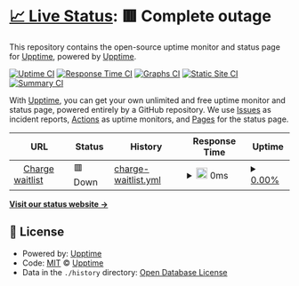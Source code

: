 # [📈 Live Status](https://upptime.github.io/upptime): <!--live status--> **🟥 Complete outage**

This repository contains the open-source uptime monitor and status page for [Upptime](https://upptime.js.org), powered by [Upptime](https://github.com/upptime/upptime).

[![Uptime CI](https://github.com/Charge/charge-status/workflows/Uptime%20CI/badge.svg)](https://github.com/Charge/charge-status/actions?query=workflow%3A%22Uptime+CI%22)
[![Response Time CI](https://github.com/Charge/charge-status/workflows/Response%20Time%20CI/badge.svg)](https://github.com/Charge/charge-status/actions?query=workflow%3A%22Response+Time+CI%22)
[![Graphs CI](https://github.com/Charge/charge-status/workflows/Graphs%20CI/badge.svg)](https://github.com/Charge/charge-status/actions?query=workflow%3A%22Graphs+CI%22)
[![Static Site CI](https://github.com/Charge/charge-status/workflows/Static%20Site%20CI/badge.svg)](https://github.com/Charge/charge-status/actions?query=workflow%3A%22Static+Site+CI%22)
[![Summary CI](https://github.com/Charge/charge-status/workflows/Summary%20CI/badge.svg)](https://github.com/Charge/charge-status/actions?query=workflow%3A%22Summary+CI%22)

With [Upptime](https://upptime.js.org), you can get your own unlimited and free uptime monitor and status page, powered entirely by a GitHub repository. We use [Issues](https://github.com/upptime/upptime/issues) as incident reports, [Actions](https://github.com/Charge/charge-status/actions) as uptime monitors, and [Pages](https://upptime.github.io/upptime) for the status page.

<!--start: status pages-->
<!-- This summary is generated by Upptime (https://github.com/upptime/upptime) -->
<!-- Do not edit this manually, your changes will be overwritten -->
<!-- prettier-ignore -->
| URL | Status | History | Response Time | Uptime |
| --- | ------ | ------- | ------------- | ------ |
| <img alt="" src="https://icons.duckduckgo.com/ip3/www.usecharge.co.ico" height="13"> [Charge waitlist](https://www.usecharge.co/) | 🟥 Down | [charge-waitlist.yml](https://github.com/requr-hq/charge-status/commits/HEAD/history/charge-waitlist.yml) | <details><summary><img alt="Response time graph" src="./graphs/charge-waitlist/response-time-week.png" height="20"> 0ms</summary><br><a href="https://status.usecharge.co/history/charge-waitlist"><img alt="Response time 164" src="https://img.shields.io/endpoint?url=https%3A%2F%2Fraw.githubusercontent.com%2Frequr-hq%2Fcharge-status%2FHEAD%2Fapi%2Fcharge-waitlist%2Fresponse-time.json"></a><br><a href="https://status.usecharge.co/history/charge-waitlist"><img alt="24-hour response time 0" src="https://img.shields.io/endpoint?url=https%3A%2F%2Fraw.githubusercontent.com%2Frequr-hq%2Fcharge-status%2FHEAD%2Fapi%2Fcharge-waitlist%2Fresponse-time-day.json"></a><br><a href="https://status.usecharge.co/history/charge-waitlist"><img alt="7-day response time 0" src="https://img.shields.io/endpoint?url=https%3A%2F%2Fraw.githubusercontent.com%2Frequr-hq%2Fcharge-status%2FHEAD%2Fapi%2Fcharge-waitlist%2Fresponse-time-week.json"></a><br><a href="https://status.usecharge.co/history/charge-waitlist"><img alt="30-day response time 0" src="https://img.shields.io/endpoint?url=https%3A%2F%2Fraw.githubusercontent.com%2Frequr-hq%2Fcharge-status%2FHEAD%2Fapi%2Fcharge-waitlist%2Fresponse-time-month.json"></a><br><a href="https://status.usecharge.co/history/charge-waitlist"><img alt="1-year response time 158" src="https://img.shields.io/endpoint?url=https%3A%2F%2Fraw.githubusercontent.com%2Frequr-hq%2Fcharge-status%2FHEAD%2Fapi%2Fcharge-waitlist%2Fresponse-time-year.json"></a></details> | <details><summary><a href="https://status.usecharge.co/history/charge-waitlist">0.00%</a></summary><a href="https://status.usecharge.co/history/charge-waitlist"><img alt="All-time uptime 51.38%" src="https://img.shields.io/endpoint?url=https%3A%2F%2Fraw.githubusercontent.com%2Frequr-hq%2Fcharge-status%2FHEAD%2Fapi%2Fcharge-waitlist%2Fuptime.json"></a><br><a href="https://status.usecharge.co/history/charge-waitlist"><img alt="24-hour uptime 0.00%" src="https://img.shields.io/endpoint?url=https%3A%2F%2Fraw.githubusercontent.com%2Frequr-hq%2Fcharge-status%2FHEAD%2Fapi%2Fcharge-waitlist%2Fuptime-day.json"></a><br><a href="https://status.usecharge.co/history/charge-waitlist"><img alt="7-day uptime 0.00%" src="https://img.shields.io/endpoint?url=https%3A%2F%2Fraw.githubusercontent.com%2Frequr-hq%2Fcharge-status%2FHEAD%2Fapi%2Fcharge-waitlist%2Fuptime-week.json"></a><br><a href="https://status.usecharge.co/history/charge-waitlist"><img alt="30-day uptime 0.00%" src="https://img.shields.io/endpoint?url=https%3A%2F%2Fraw.githubusercontent.com%2Frequr-hq%2Fcharge-status%2FHEAD%2Fapi%2Fcharge-waitlist%2Fuptime-month.json"></a><br><a href="https://status.usecharge.co/history/charge-waitlist"><img alt="1-year uptime 6.01%" src="https://img.shields.io/endpoint?url=https%3A%2F%2Fraw.githubusercontent.com%2Frequr-hq%2Fcharge-status%2FHEAD%2Fapi%2Fcharge-waitlist%2Fuptime-year.json"></a></details>

<!--end: status pages-->

[**Visit our status website →**](https://upptime.github.io/upptime)

## 📄 License

- Powered by: [Upptime](https://github.com/upptime/upptime)
- Code: [MIT](./LICENSE) © [Upptime](https://upptime.js.org)
- Data in the `./history` directory: [Open Database License](https://opendatacommons.org/licenses/odbl/1-0/)
